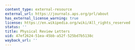 ```yaml
---
content_type: external-resource
external_url: https://journals.aps.org/prl/about
has_external_license_warning: true
license: https://en.wikipedia.org/wiki/All_rights_reserved
status: ''
title: Physical Review Letters
uid: 47ef2624-51ea-45bb-a52f-525bd7b5138c
wayback_url: ''
---
```

